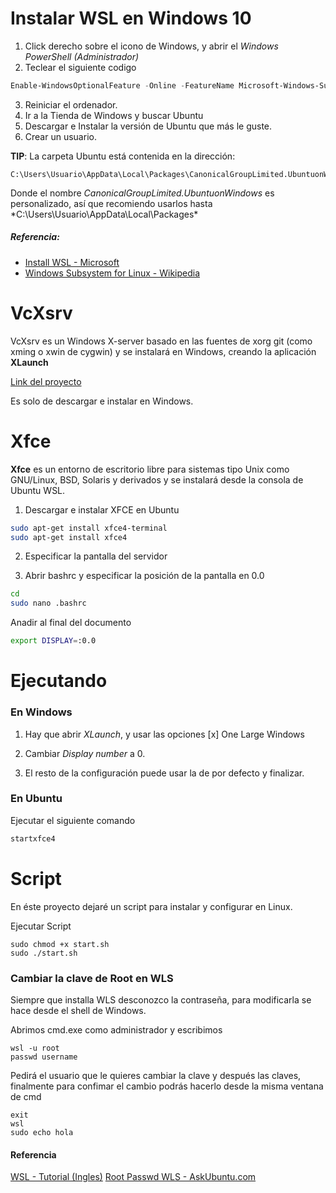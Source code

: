 # Instalar WSL en Windows 10

1. Click derecho sobre el icono de Windows, y abrir el *Windows PowerShell (Administrador)*
2. Teclear el siguiente codigo
```PowerShell
Enable-WindowsOptionalFeature -Online -FeatureName Microsoft-Windows-Subsystem-Linux
```

3. Reiniciar el ordenador.
4. Ir a la Tienda de Windows y buscar Ubuntu
5. Descargar e Instalar la versión de Ubuntu que más le guste.
6. Crear un usuario.

**TIP**: La carpeta Ubuntu está contenida en la dirección:
```
C:\Users\Usuario\AppData\Local\Packages\CanonicalGroupLimited.UbuntuonWindows######\LocalState\rootfs\home\user
````
Donde el nombre *CanonicalGroupLimited.UbuntuonWindows* es personalizado, así que recomiendo usarlos hasta *C:\Users\Usuario\AppData\Local\Packages\*


##### Referencia: 
* [Install WSL - Microsoft](https://docs.microsoft.com/en-us/windows/wsl/install-win10)
* [Windows Subsystem for Linux - Wikipedia](https://es.wikipedia.org/wiki/Windows_Subsystem_for_Linux)

# VcXsrv

VcXsrv es un Windows X-server basado en las fuentes de xorg git (como xming o xwin de cygwin) y se instalará en Windows, creando la aplicación **XLaunch**

[Link del proyecto](https://sourceforge.net/projects/vcxsrv/)

Es solo de descargar e instalar en Windows.

# Xfce

**Xfce** es un entorno de escritorio libre para sistemas tipo Unix como GNU/Linux, BSD, Solaris y derivados y se instalará desde la consola de Ubuntu WSL.

1. Descargar e instalar XFCE en Ubuntu
```bash
sudo apt-get install xfce4-terminal
sudo apt-get install xfce4
```

2. Especificar la pantalla del servidor

1. Abrir bashrc y especificar la posición de la pantalla en 0.0
```bash
cd
sudo nano .bashrc
```

Anadir al final del documento
```bash
export DISPLAY=:0.0
```

# Ejecutando

### En Windows 

1. Hay que abrir *XLaunch*, y usar las opciones
[x] One Large Windows

2. Cambiar *Display number* a 0.

3. El resto de la configuración puede usar la de por defecto y finalizar.

### En Ubuntu

Ejecutar el siguiente comando
```bash
startxfce4
```

# Script

En éste proyecto dejaré un script para instalar y configurar en Linux.

Ejecutar Script
```
sudo chmod +x start.sh
sudo ./start.sh
``` 

### Cambiar la clave de Root en WLS

Siempre que installa WLS desconozco la contraseña, para modificarla se hace desde el shell de Windows.

Abrimos cmd.exe como administrador y escribimos
```
wsl -u root
passwd username
```

Pedirá el usuario que le quieres cambiar la clave y después las claves, finalmente para confimar el cambio podrás hacerlo desde la misma ventana de cmd

```
exit
wsl
sudo echo hola
```

#### Referencia

[WSL - Tutorial (Ingles)](https://github.com/QMonkey/wsl-tutorial)
[Root Passwd WLS - AskUbuntu.com](https://askubuntu.com/questions/931940/unable-to-change-the-root-password-in-windows-10-wsl)


